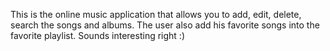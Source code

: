 This is the online music application that allows you to add, edit, delete, search the songs and albums. The user also add his favorite songs into 
the favorite playlist. Sounds interesting right :)

